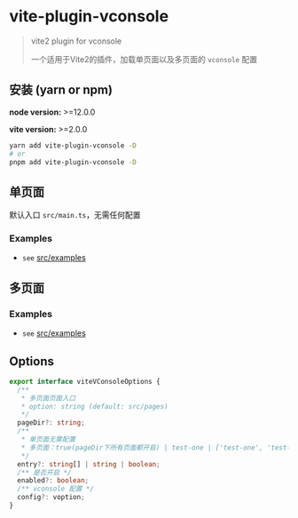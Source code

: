 # vite-plugin-vconsole

> vite2 plugin for vconsole
>
> 一个适用于Vite2的插件，加载单页面以及多页面的 `vconsole` 配置

## 安装 (yarn or npm)

**node version:** >=12.0.0

**vite version:** >=2.0.0

```bash
yarn add vite-plugin-vconsole -D
# or
pnpm add vite-plugin-vconsole -D
```

## 单页面

默认入口 `src/main.ts`，无需任何配置

### Examples

- `see` [src/examples](https://github.com/Miofly/vite-plugin-vconsole-mpa/tree/master/example/vue-single-page)

## 多页面

### Examples

- `see` [src/examples](https://github.com/Miofly/vite-plugin-vconsole-mpa/tree/master/example/vue-plugin-demo)

## Options

```typescript
export interface viteVConsoleOptions {
  /**
   * 多页面页面入口
   * option: string (default: src/pages)
   */
  pageDir?: string;
  /**
   * 单页面无需配置
   * 多页面：true(pageDir下所有页面都开启) | test-one | ['test-one', 'test-twos']
   */
  entry?: string[] | string | boolean;
  /** 是否开启 */
  enabled?: boolean;
  /** vconsole 配置 */
  config?: voption;
}
```
